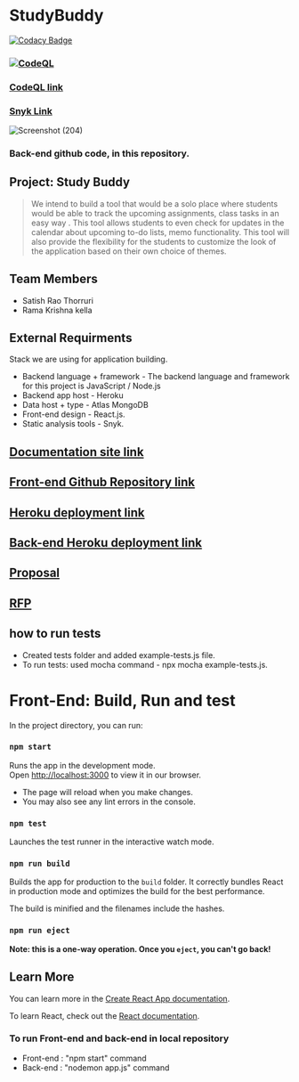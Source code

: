 # StudyBuddy

[![Codacy Badge](https://app.codacy.com/project/badge/Grade/0a3d2456a7994058a5402499c3371d4c)](https://www.codacy.com/gh/GUNDAANUTEJ/StudyBuddy/dashboard?utm_source=github.com&amp;utm_medium=referral&amp;utm_content=GUNDAANUTEJ/StudyBuddy&amp;utm_campaign=Badge_Grade)

### [![CodeQL](https://github.com/GUNDAANUTEJ/StudyBuddy/actions/workflows/codeql-analysis.yml/badge.svg)](https://github.com/GUNDAANUTEJ/StudyBuddy/actions/workflows/codeql-analysis.yml)
### [CodeQL link](https://github.com/GUNDAANUTEJ/StudyBuddy/actions/workflows/codeql-analysis.yml)

### [Snyk Link](https://app.snyk.io/org/gundaanutej)
![Screenshot (204)](https://user-images.githubusercontent.com/77635770/161365918-cc359ac3-0994-4b6d-99cf-e966ae7e6e18.png)

### Back-end github code, in this repository.

## Project: Study Buddy

> We intend to build a tool that would be a solo place where students would be able to track the upcoming assignments, class tasks in an easy way . This tool allows students to even check for updates in the calendar about upcoming to-do lists, memo functionality. This tool will also provide the flexibility for the students to customize the look of the application based on their own choice of themes.

## Team Members

 * Satish Rao Thorruri
 * Rama Krishna kella

## External Requirments

Stack we are using for application building.
* Backend language + framework - The backend language and framework for this project is JavaScript / Node.js
* Backend app host - Heroku
* Data host + type - Atlas MongoDB
* Front-end design - React.js.
* Static analysis tools - Snyk.

## [Documentation site link](https://github.com/GUNDAANUTEJ/study-buddy-doc)

## [Front-end Github Repository link](https://github.com/GUNDAANUTEJ/studybuddyfrontend)

## [Heroku deployment link](https://study-buddy-frontend.herokuapp.com/)

## [Back-end Heroku deployment link](https://study-buddy-bckend.herokuapp.com/)

## [Proposal](https://github.com/Maruthi158/691-01-F21-DevRFP-Group5/blob/main/Proposal.md)

## [RFP](https://github.com/Maruthi158/691-01-F21-RFP-Group2/blob/main/rfp-study.md)

## how to run tests

* Created tests folder and added example-tests.js file.
* To run tests: used mocha command - npx mocha example-tests.js. 

# Front-End: Build, Run and test

In the project directory, you can run:

### `npm start`

Runs the app in the development mode.\
Open [http://localhost:3000](http://localhost:3000) to view it in our browser.

- The page will reload when you make changes.
- You may also see any lint errors in the console.

### `npm test`

Launches the test runner in the interactive watch mode.

### `npm run build`

Builds the app for production to the `build` folder.
It correctly bundles React in production mode and optimizes the build for the best performance.

The build is minified and the filenames include the hashes.

### `npm run eject`

**Note: this is a one-way operation. Once you `eject`, you can't go back!**

## Learn More

You can learn more in the [Create React App documentation](https://facebook.github.io/create-react-app/docs/getting-started).

To learn React, check out the [React documentation](https://reactjs.org/).

### To run Front-end and back-end in local repository
* Front-end : "npm start" command
* Back-end : "nodemon app.js" command

